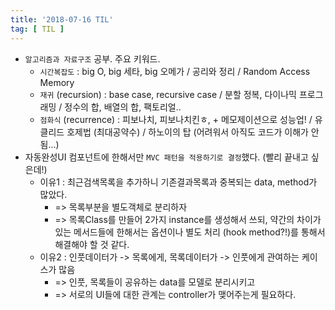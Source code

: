 ```yaml
---
title: '2018-07-16 TIL'
tag: [ TIL ]
---
```


* `알고리즘과 자료구조` 공부. 주요 키워드.
  * `시간복잡도` : big O, big 세타, big 오메가 / 공리와 정리 / Random Access Memory
  * `재귀` (recursion) : base case, recursive case / 분할 정복, 다이나믹 프로그래밍 / 정수의 합, 배열의 합, 팩토리얼..
  * `점화식` (recurrence) : 피보나치, 피보나치킨ㅎ, + 메모제이션으로 성능업! / 유클리드 호제법 (최대공약수) / 하노이의 탑 (어려워서 아직도 코드가 이해가 안 됨...)
* 자동완성UI 컴포넌트에 한해서만 `MVC 패턴을 적용하기로 결정`했다. (빨리 끝내고 싶은데!)
  * 이유1 : 최근검색목록을 추가하니 기존결과목록과 중복되는 data, method가 많았다.
    * => 목록부분을 별도객체로 분리하자
    * => 목록Class를 만들어 2가지 instance를 생성해서 쓰되, 약간의 차이가 있는 메서드들에 한해서는 옵션이나 별도 처리 (hook method?!)를 통해서 해결해야 할 것 같다.
  * 이유2 : 인풋데이터가 -> 목록에게, 목록데이터가 -> 인풋에게 관여하는 케이스가 많음
    * => 인풋, 목록들이 공유하는 data를 모델로 분리시키고
    * => 서로의 UI들에 대한 관계는 controller가 맺어주는게 필요하다.
